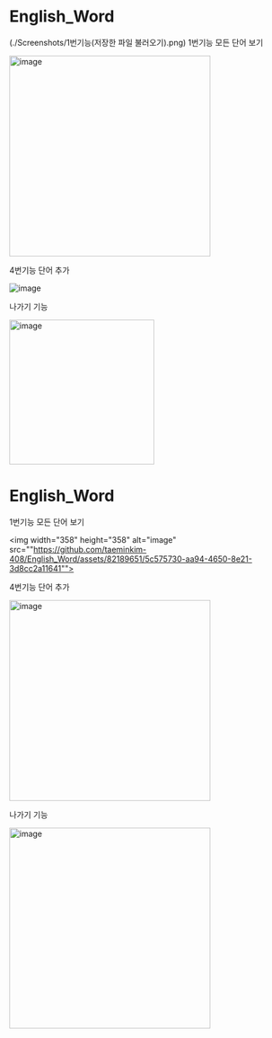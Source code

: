 # English_Word

(./Screenshots/1번기능(저장한 파일 불러오기).png)
1번기능 모든 단어 보기

<img width="358" alt="image" src="https://github.com/taeminkim-408/English_Word/assets/82189651/5c575730-aa94-4650-8e21-3d8cc2a11641">

4번기능 단어 추가 

![image](https://github.com/taeminkim-408/English_Word/assets/82189651/5eec467d-9d81-4fa0-a167-995e644b8da6)



나가기 기능

<img width="258" alt="image" src="https://github.com/taeminkim-408/English_Word/assets/82189651/49e890d4-bd46-461c-a486-bf304fc984c4">

# English_Word

1번기능 모든 단어 보기

<img width="358" height="358" alt="image" src=""https://github.com/taeminkim-408/English_Word/assets/82189651/5c575730-aa94-4650-8e21-3d8cc2a11641"">

4번기능 단어 추가 

<img width="358" height="358" alt="image" src="[https://github.com/taeminkim-408/English_Word/assets/82189651/49e890d4-bd46-461c-a486-bf304fc984c4](https://github.com/taeminkim-408/English_Word/assets/82189651/5eec467d-9d81-4fa0-a167-995e644b8da6)https://github.com/taeminkim-408/English_Word/assets/82189651/5eec467d-9d81-4fa0-a167-995e644b8da6">

나가기 기능

<img width="358" height="358" alt="image" src="https://github.com/taeminkim-408/English_Word/assets/82189651/49e890d4-bd46-461c-a486-bf304fc984c4">
